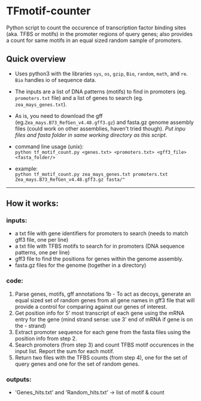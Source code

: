 # TFmotif-counter
Python script to count the occurence of transcription factor binding sites (aka. TFBS or motifs) in the promoter regions of query genes; also provides a count for same motifs in an equal sized random sample of promoters.

## Quick overview
- Uses python3 with the libraries `sys`, `os`, `gzip`, `Bio`, `random`, `math`, and `re`. `Bio` handles io of sequence data.
- The inputs are a list of DNA patterns (motifs) to find in promoters (eg. `promoters.txt` file) and a list of genes to search (eg. `zea_mays_genes.txt`).
- As is, you need to download the gff (eg.`Zea_mays.B73_RefGen_v4.48.gff3.gz`) and fasta.gz genome assembly files (could work on other assemblies, haven't tried though). *Put inpu  files and fasta folder in same working directory as this script*.

- command line usage (unix):   
  `python tf_motif_count.py <genes.txt> <promoters.txt> <gff3_file> <fasta_folder/>`

- example:  
  `python tf_motif_count.py zea_mays_genes.txt promoters.txt Zea_mays.B73_RefGen_v4.48.gff3.gz fasta/"`

----


## How it works:
  
### inputs:
  - a txt file with gene identifiers for promoters to search (needs to match gff3 file, one per line)
  - a txt file with TFBS motifs to search for in promoters (DNA sequence patterns, one per line)
  - gff3 file to find the positions for genes within the genome assembly.
  - fasta.gz files for the genome (together in a directory)

### code:
  1. Parse genes, motifs, gff annotations
  1b - To act as decoys, generate an equal sized set of random genes from all gene names in gff3 file that will provide a control for comparing against our genes of interest.
  2. Get position info for 5' most transcript of each gene using the mRNA entry for the gene (mind strand sense: use 3' end of mRNA if gene is on the - strand)
  3. Extract promoter sequence for each gene from the fasta files using the position info from step 2.
  4. Search promoters (from step 3) and count TFBS motif occurences in the input list. Report the sum for each motif.
  5. Return two files with the TFBS counts (from step 4), one for the set of query genes and one for the set of random genes.

### outputs:
 - 'Genes_hits.txt' and 'Random_hits.txt' -> list of motif & count
